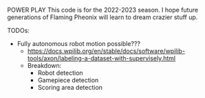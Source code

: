POWER PLAY
This code is for the 2022-2023 season.
I hope future generations of Flaming Pheonix will learn to dream crazier stuff up.

TODOs:
- Fully autonomous robot motion possible???
     - https://docs.wpilib.org/en/stable/docs/software/wpilib-tools/axon/labeling-a-dataset-with-supervisely.html
     - Breakdown:
          - Robot detection
          - Gamepiece detection
          - Scoring area detection
